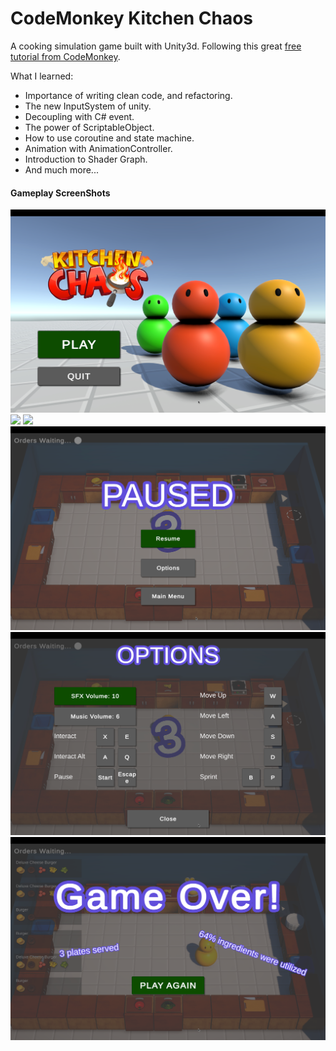 # CodeMonkey Kitchen Chaos

A cooking simulation game built with Unity3d. Following this great [free tutorial from CodeMonkey](https://unitycodemonkey.com/kitchenchaoscourse.php).

What I learned:
- Importance of writing clean code, and refactoring.
- The new InputSystem of unity.
- Decoupling with C# event.
- The power of ScriptableObject.
- How to use coroutine and state machine.
- Animation with AnimationController.
- Introduction to Shader Graph.
- And much more...

#### Gameplay ScreenShots

![](GameplayScreenShots/mainScreen.png)
![](GameplayScreenShots/playing1.png)
![](GameplayScreenShots/playing2.png)
![](GameplayScreenShots/paused.png)
![](GameplayScreenShots/options.png)
![](GameplayScreenShots/gameOver.png)
